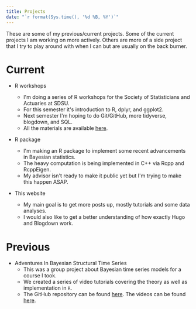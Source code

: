 ```yaml
---
title: Projects
date: "`r format(Sys.time(), '%d %B, %Y')`"
---
```


These are some of my previous/current projects. Some of the current projects I am working on more actively. Others are more of a side project that I try to play around with when I can but are usually on the back burner.

# Current


* R workshops
  + I'm doing a series of R workshops for the Society of Statisticians and Actuaries at SDSU.
  + For this semester it's introduction to R, dplyr, and ggplot2.
  + Next semester I'm hoping to do Git/GitHub, more tidyverse, blogdown, and SQL.
  + All the materials are available [here](https://github.com/asbates/ssa_r_workshops).

* R package
  + I'm making an R package to implement some recent advancements in Bayesian statistics.
  + The heavy computation is being implemented in C++ via Rcpp and RcppEigen.
  + My advisor isn't ready to make it public yet but I'm trying to make this happen ASAP.
  
  
* This website
    + My main goal is to get more posts up, mostly tutorials and some data analyses.
    + I would also like to get a better understanding of how exactly Hugo and Blogdown work.

<!--
* Bayesian Python
    + I have two goals for this project: (1) learn more Python and (2) develop a set of  functions to implement some of the models covered in a Bayesian statistics course I recently took.
    + The GitHub repository can be found [here](https://github.com/asbates/bayes-stats). There isn't much to it now because of higher priorities but hopefully I can get more done soon.
-->


    
# Previous
    
* Adventures In Bayesian Structural Time Series
    + This was a group project about Bayesian time series models for a course I took.
    + We created a series of video tutorials covering the theory as well as implementation in `R`.
    + The GitHub repository can be found [here](https://github.com/asbates/bayes-time-series). The videos can be found [here](https://www.youtube.com/playlist?list=PLWHTeWZGJD5ZOYv3HFsUgQG0CnPRVycbu&jct=rLRp14kqRdyMaj9ax612ar_YeSt0gQ&disable_polymer=true).


